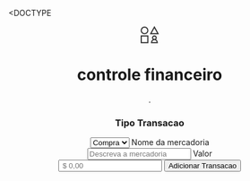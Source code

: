 
<!DOCTYPE html>
<DOCTYPE <html>

</html>
<html lang="en">
<head> </head>
<body>
<header> 
<svg width="33" height="32" viewBox="0 0 33 32" fill="none" xmlns="http://www.w3.org/2000/svg">
<path d="M24.4783 25.3684C26.2792 25.3684 27.7391 23.8957 27.7391 22.0789C27.7391 20.2622 26.2792 18.7895 24.4783 18.7895C22.6773 18.7895 21.2174 20.2622 21.2174 22.0789C21.2174 23.8957 22.6773 25.3684 24.4783 25.3684ZM24.4783 25.3684C21.5968 25.3684 19.2609 27.7248 19.2609 30.6316H29.6957C29.6957 27.7248 27.3597 25.3684 24.4783 25.3684ZM12.7391 8.92105C12.7391 12.1912 10.1112 14.8421 6.86957 14.8421C3.62789 14.8421 1 12.1912 1 8.92105C1 5.65095 3.62789 3 6.86957 3C10.1112 3 12.7391 5.65095 12.7391 8.92105ZM1 18.7895H12.7391V30.6316H1V18.7895ZM24.4783 3L31 14.8421H17.9565L24.4783 3Z" stroke="#333333" stroke-width="2" stroke-linecap="square"/>
</svg>

    
<h1> controle financeiro </h1>
<!-- botão menu -->
<nave class="menu drop-down"

<div class="menu-icon">.
<div></div>
<div></duv>
<div></div>
</divi>
<UL></UL>
  <nav>
    <selection class="container"
<div class="box-imput">

<form>
  <h3 class "Tipo Transacao"> Tipo Transacao </h3>
<select name="seletor-transaçao" id="transacao">
<option value="compra">Compra</option>
<option value="venda">Venda</option>
</select>
<label for="mercadoria"> Nome da mercadoria</label><br>
<input type="text" id="mercadoria" name="mercadoria" placeholder="Descreva a mercadoria">
<label for="valormercadoria">Valor</label><br>
<input type="number" id="valormercadoria" placeholder=" $ 0,00">
<input type="submit" value="Adicionar Transacao" id="buttonadicionar">


</html>


